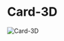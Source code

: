 # Card-3D

![Card-3D](https://github.com/gabrielalmeida-santos/Card-3D/commit/1a1a2029ccd9996dc263fa4a21a6f305ab3e1b2b)
